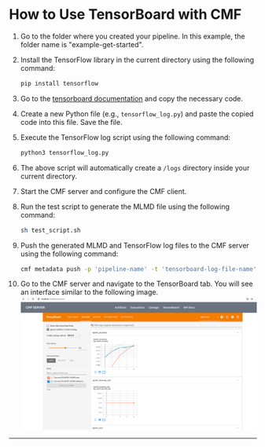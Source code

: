 # How to Use TensorBoard with CMF
1. Go to the folder where you created your pipeline. In this example, the folder name is "example-get-started".

2. Install the TensorFlow library in the current directory using the following command:
     ```bash
     pip install tensorflow
     ```
     
3. Go to the [tensorboard documentation](https://www.tensorflow.org/tensorboard/get_started) and copy the necessary code.

4. Create a new Python file (e.g., `tensorflow_log.py`) and paste the copied code into this file. Save the file.

5. Execute the TensorFlow log script using the following command:
     ```bash
     python3 tensorflow_log.py
     ```

6. The above script will automatically create a `/logs` directory inside your current directory.

7. Start the CMF server and configure the CMF client.

8. Run the test script to generate the MLMD file using the following command:
     ```bash
     sh test_script.sh
     ```

9. Push the generated MLMD and TensorFlow log files to the CMF server using the following command:
     ```bash
     cmf metadata push -p 'pipeline-name' -t 'tensorboard-log-file-name'
     ```

10. Go to the CMF server and navigate to the TensorBoard tab. You will see an interface similar to the following image.
    ![image](../assets/Tensorboard.png)

---
